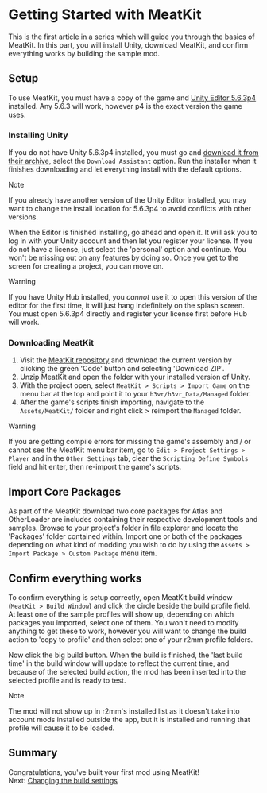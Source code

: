 ﻿# Getting Started with MeatKit
This is the first article in a series which will guide you through the basics of MeatKit.
In this part, you will install Unity, download MeatKit, and confirm everything works by building the sample mod.

## Setup
To use MeatKit, you must have a copy of the game and [Unity Editor 5.6.3p4](https://unity3d.com/unity/qa/patch-releases/5.6.3p4) installed. Any 5.6.3 will work, however p4 is the exact version the game uses.

### Installing Unity
If you do not have Unity 5.6.3p4 installed, you must go and [download it from their archive](https://unity3d.com/unity/qa/patch-releases/5.6.3p4), select the `Download Assistant` option. Run the installer when it finishes downloading and let everything install with the default options.

> [!NOTE]
> If you already have another version of the Unity Editor installed, you may want to change the install location for 5.6.3p4 to avoid conflicts with other versions.

When the Editor is finished installing, go ahead and open it. It will ask you to log in with your Unity account and then let you register your license. If you do not have a license, just select the 'personal' option and continue. You won't be missing out on any features by doing so. Once you get to the screen for creating a project, you can move on.

> [!WARNING]
> If you have Unity Hub installed, you _cannot_ use it to open this version of the editor for the first time, it will just hang indefinitely on the splash screen. You must open 5.6.3p4 directly and register your license first before Hub will work.

### Downloading MeatKit
1. Visit the [MeatKit repository](https://github.com/H3VR-Modding/MeatKit) and download the current version by clicking the green 'Code' button and selecting 'Download ZIP'.
2. Unzip MeatKit and open the folder with your installed version of Unity.
3. With the project open, select `MeatKit > Scripts > Import Game` on the menu bar at the top and point it to your `h3vr/h3vr_Data/Managed` folder.
4. After the game's scripts finish importing, navigate to the `Assets/MeatKit/` folder and right click > reimport the `Managed` folder.

> [!WARNING]
> If you are getting compile errors for missing the game's assembly and / or cannot see the MeatKit menu bar item, go to `Edit > Project Settings > Player` and in the `Other Settings` tab, clear the `Scripting Define Symbols` field and hit enter, then re-import the game's scripts.

## Import Core Packages
As part of the MeatKit download two core packages for Atlas and OtherLoader are includes containing their respective development tools and samples. Browse to your project's folder in file explorer and locate the 'Packages' folder contained within. Import one or both of the packages depending on what kind of modding you wish to do by using the `Assets > Import Package > Custom Package` menu item. 

## Confirm everything works
To confirm everything is setup correctly, open MeatKit build window (`MeatKit > Build Window`) and click the circle beside the build profile field. At least one of the sample profiles will show up, depending on which packages you imported, select one of them.
You won't need to modify anything to get these to work, however you will want to change the build action to 'copy to profile' and then select one of your r2mm profile folders.

Now click the big build button. When the build is finished, the 'last build time' in the build window will update to reflect the current time, and because of the selected build action, the mod has been inserted into the selected profile and is ready to test.

> [!NOTE]
> The mod will not show up in r2mm's installed list as it doesn't take into account mods installed outside the app, but it is installed and running that profile will cause it to be loaded.

## Summary
Congratulations, you've built your first mod using MeatKit!  
Next: [Changing the build settings](2_build_profile.md)
